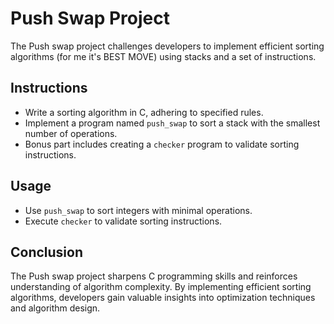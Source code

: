# Push Swap Project

The Push swap project challenges developers to implement efficient sorting algorithms (for me it's BEST MOVE) using stacks and a set of instructions.

## Instructions

- Write a sorting algorithm in C, adhering to specified rules.
- Implement a program named `push_swap` to sort a stack with the smallest number of operations.
- Bonus part includes creating a `checker` program to validate sorting instructions.

## Usage

- Use `push_swap` to sort integers with minimal operations.
- Execute `checker` to validate sorting instructions.

## Conclusion

The Push swap project sharpens C programming skills and reinforces understanding of algorithm complexity. By implementing efficient sorting algorithms, developers gain valuable insights into optimization techniques and algorithm design.
